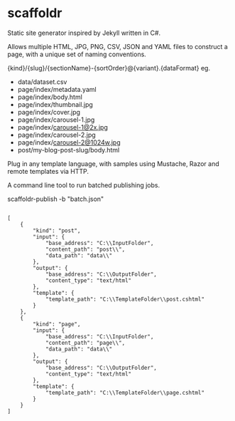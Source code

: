 scaffoldr
=========

Static site generator inspired by Jekyll written in C#.

Allows multiple HTML, JPG, PNG, CSV, JSON and YAML files to construct a page, with a unique set of naming conventions.

{kind}/{slug}/{sectionName}-{sortOrder}@{variant}.{dataFormat} eg.

- data/dataset.csv
- page/index/metadata.yaml
- page/index/body.html
- page/index/thumbnail.jpg
- page/index/cover.jpg
- page/index/carousel-1.jpg
- page/index/carousel-1@2x.jpg
- page/index/carousel-2.jpg
- page/index/carousel-2@1024w.jpg
- post/my-blog-post-slug/body.html

Plug in any template language, with samples using Mustache, Razor and remote templates via HTTP.

A command line tool to run batched publishing jobs.

scaffoldr-publish -b "batch.json"​

<pre><code>
[
    {
        "kind": "post",
	    "input": {
            "base_address": "C:\\InputFolder",
            "content_path": "post\\",
            "data_path": "data\\"
        },
        "output": {
            "base_address": "C:\\OutputFolder",
            "content_type": "text/html"
        },
        "template": {
            "template_path": "C:\\TemplateFolder\\post.cshtml"
        }
    },
    {
        "kind": "page",
	    "input": {
            "base_address": "C:\\InputFolder",
            "content_path": "page\\",
            "data_path": "data\\"
        },
        "output": {
            "base_address": "C:\\OutputFolder",
            "content_type": "text/html"
        },
        "template": {
            "template_path": "C:\\TemplateFolder\\page.cshtml"
        }
    }
]
</code></pre>
